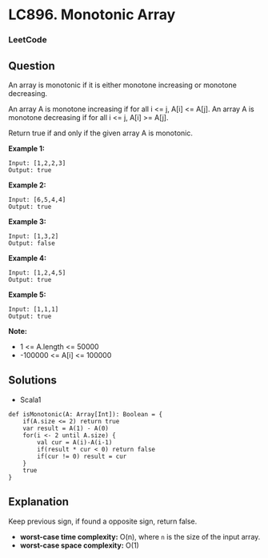 # LC896. Monotonic Array

### LeetCode

## Question

An array is monotonic if it is either monotone increasing or monotone decreasing.

An array A is monotone increasing if for all i <= j, A[i] <= A[j].  An array A is monotone decreasing if for all i <= j, A[i] >= A[j].

Return true if and only if the given array A is monotonic.

**Example 1:**
```
Input: [1,2,2,3]
Output: true
```

**Example 2:**
```
Input: [6,5,4,4]
Output: true
```

**Example 3:**
```
Input: [1,3,2]
Output: false
```

**Example 4:**
```
Input: [1,2,4,5]
Output: true
```

**Example 5:**
```
Input: [1,1,1]
Output: true
``` 

**Note:**

* 1 <= A.length <= 50000
* -100000 <= A[i] <= 100000

## Solutions

* Scala1
```
def isMonotonic(A: Array[Int]): Boolean = {
    if(A.size <= 2) return true
    var result = A(1) - A(0)
    for(i <- 2 until A.size) {
        val cur = A(i)-A(i-1)
        if(result * cur < 0) return false
        if(cur != 0) result = cur
    }
    true
}
```

## Explanation

Keep previous sign, if found a opposite sign, return false.

* **worst-case time complexity:** O(n), where `n` is the size of the input array.
* **worst-case space complexity:** O(1)
